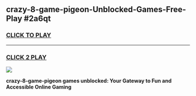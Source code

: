 
## crazy-8-game-pigeon-Unblocked-Games-Free-Play #2a6qt
<h3>
<a href="https://us.freeplayer.one?title=crazy-8-game-pigeon&ref=9M">CLICK TO PLAY</a></h3>
<hr>

<h3>
<a href="https://us.freeplayer.one?title=crazy-8-game-pigeon&ref=9M">CLICK 2 PLAY</a>
  
</h3>

<a href="https://us.freeplayer.one?title=crazy-8-game-pigeon&ref=9M"><img src="https://clearcache.store/games.png"></a>


**crazy-8-game-pigeon games unblocked: Your Gateway to Fun and Accessible Online Gaming**
